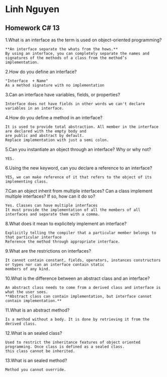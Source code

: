 # Linh Nguyen
## Homework C# 13


1.What is an interface as the term is used on object-oriented programming?

	**An interface separate the whats from the hows.**
	By using an interface, you can completely separate the names and signatures of the methods of a class from the method’s
	implementation.

2.How do you define an interface?

	"Interface  + Name"
	As a method signature with no implementation

3.Can an interface have variables, fields, or properties?

	Interface does not have fields in other words we can't declare variables in an interface.

4.How do you define a method in an interface?

	It is used to provide total abstraction. All member in the interface are declared with the empty body and 
	are public and abstract by default.
	Replace implementation with just a semi colon. 

5.Can you instantiate an object through an interface? Why or why not?

	YES. 

6.Using the new keyword, can you declare a reference to an interface?

	YES, we can make reference of it that refers to the object of its implementing class.

7.Can an object inherit from multiple interfaces? Can a class implement multiple interfaces? If so, how
can it do so?

	Yes. Classes can have multiple interfaces
	It must provide the implementation of all the members of all interfaces and separate them with a comma.

8.What does it mean to explicitely implement an interface?

	Explicitly telling the compiler that a particular member belongs to that particular interface
	Reference the method through appropriate interface.

9.What are the restrictions on interfaces?

	It cannot contain constant, fields, operators, instances constructors or types nor can an interface contain static
	members of any kind.

10.What is the difference between an abstract class and an interface?

	An abstract class needs to come from a derived class and interface is what the user sees.
	**Abstract class can contain implementation, but interface cannot contain implementation.**

11.What is an abstract method?

	Is a method without a body. It is done by retrieving it from the derived class.

12.What is an sealed class?

	Used to restrict the inheritance features of object oriented programming. Once class is defined as a sealed class.
	this class cannot be inherited.

13.What is an sealed method?

	Method you cannot override. 
	
	